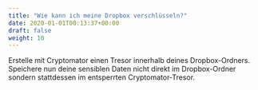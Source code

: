 ```yaml
---
title: "Wie kann ich meine Dropbox verschlüsseln?"
date: 2020-01-01T00:13:37+00:00
draft: false
weight: 10
---
```


Erstelle mit Cryptomator einen Tresor innerhalb deines Dropbox-Ordners. Speichere nun deine sensiblen Daten nicht direkt im Dropbox-Ordner sondern stattdessen im entsperrten Cryptomator-Tresor.